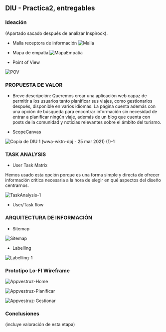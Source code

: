 ## DIU - Practica2, entregables

### Ideación 

(Apartado sacado después de analizar Inspirock).

* Malla receptora de información 
![Malla](https://user-images.githubusercontent.com/62568912/114884015-b6925300-9e05-11eb-839f-c47df9d25a52.png)


* Mapa de empatía
![MapaEmpatia](https://user-images.githubusercontent.com/62568912/112494291-31c29500-8d83-11eb-88b7-6f6b830b00c3.png)

* Point of View 

![POV](https://user-images.githubusercontent.com/62568912/112503826-88cc6800-8d8b-11eb-803b-d66f2ccea2ab.png)


### PROPUESTA DE VALOR

* Breve descripción: Queremos crear una aplicación web capaz de permitir a los usuarios tanto planificar sus viajes, como gestionarlos después, disponible en varios idiomas. La página cuenta además con una opción de búsqueda para encontrar información sin necesidad de entrar a planificar ningún viaje, además de un blog que cuenta con posts de la comunidad y noticias relevantes sobre el ámbito del turismo. 

* ScopeCanvas

![Copia de DIU 1 (wwa-wktn-dpj - 25 mar 2021) (1)-1](https://user-images.githubusercontent.com/62568912/113937949-33b43b80-97fa-11eb-83b3-205aeea36a5e.png)



### TASK ANALYSIS

* User Task Matrix 

Hemos usado esta opción porque es una forma simple y directa de ofrecer información crítica necesaria a la hora de elegir en qué aspectos del diseño centrarnos.

![TaskAnalysis-1](https://user-images.githubusercontent.com/62568912/114779964-0bd35380-9d77-11eb-820c-2cc163e09568.png)


* User/Task flow


### ARQUITECTURA DE INFORMACIÓN

* Sitemap 

![Sitemap](https://user-images.githubusercontent.com/62568912/114043911-02ce1800-9887-11eb-811e-c8ed8c4d62ff.png)



* Labelling 

![Labelling-1](https://user-images.githubusercontent.com/62568912/114051001-06649d80-988d-11eb-984b-680ef6bb50fb.png)



### Prototipo Lo-FI Wireframe 

![Appvestruz-Home](https://user-images.githubusercontent.com/62568912/114789395-5c50ae00-9d83-11eb-8141-922a82dbb3c4.jpg)

![Appvestruz-Planificar](https://user-images.githubusercontent.com/62568912/114789404-607ccb80-9d83-11eb-9be1-03d15cb459bc.jpg)

![Appvestruz-Gestionar](https://user-images.githubusercontent.com/62568912/114789421-64105280-9d83-11eb-9e2e-8861ce848530.jpg)



### Conclusiones  
(incluye valoración de esta etapa)
